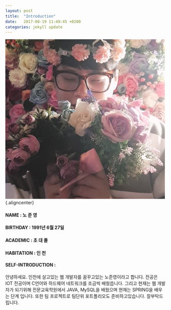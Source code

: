 ```yaml
---
layout: post
title:  "Introduction"
date:   2017-08-19 11:49:45 +0200
categories: jekyll update
---
```


![It's Me](/assets/1111.jpg) {.aligncenter}

#### NAME     : 노 준 영 <br/>
#### BIRTHDAY   : 1991년 6월 27일
#### ACADEMIC   : 초 대 졸
#### HABITATION : 인 천
#### SELF-INTRODUCTION :
안녕하세요. 인천에 살고있는 웹 개발자를 꿈꾸고있는 노준영이라고 합니다.
전공은 IOT 전공이며 C언어와 하드웨어 네트워크를 조금씩 배웠씁니다.
그리고 현재는 웹 개발자가 되기위해 전문교육학원에서 JAVA, MySQL을 배웠으며
현재는 SPRING을 배우는 단계 입니다. 또한 팀 프로젝트로 팀단위 포트폴리오도
준비하고있습니다. 잘부탁드립니다.